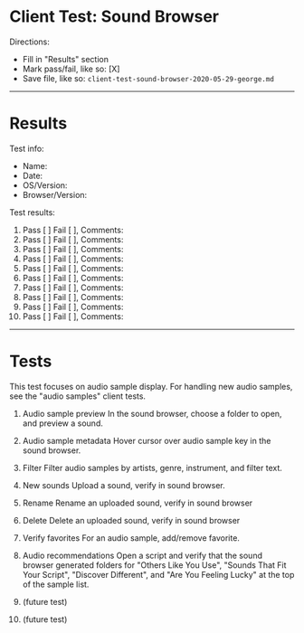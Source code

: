 # Client Test: Sound Browser

Directions:
- Fill in "Results" section
- Mark pass/fail, like so: [X]
- Save file, like so: `client-test-sound-browser-2020-05-29-george.md`

------------------------------------------------------------------------------
# Results

Test info:
- Name: 
- Date: 
- OS/Version: 
- Browser/Version: 

Test results:
1. Pass [ ] Fail [ ], Comments: 
2. Pass [ ] Fail [ ], Comments: 
3. Pass [ ] Fail [ ], Comments: 
4. Pass [ ] Fail [ ], Comments: 
5. Pass [ ] Fail [ ], Comments: 
6. Pass [ ] Fail [ ], Comments: 
7. Pass [ ] Fail [ ], Comments: 
8. Pass [ ] Fail [ ], Comments: 
9. Pass [ ] Fail [ ], Comments: 
10. Pass [ ] Fail [ ], Comments: 

------------------------------------------------------------------------------
# Tests

This test focuses on audio sample display. For handling new audio samples, 
see the "audio samples" client tests.

1. Audio sample preview
In the sound browser, choose a folder to open, and preview a sound.

2. Audio sample metadata
Hover cursor over audio sample key in the sound browser.

3. Filter
Filter audio samples by artists, genre, instrument, and filter text.

4. New sounds
Upload a sound, verify in sound browser.

5. Rename
Rename an uploaded sound, verify in sound browser

6. Delete
Delete an uploaded sound, verify in sound browser

7. Verify favorites
For an audio sample, add/remove favorite.

8. Audio recommendations
Open a script and verify that the sound browser generated folders for 
"Others Like You Use", "Sounds That Fit Your Script", "Discover Different", and 
"Are You Feeling Lucky" at the top of the sample list.

9. (future test)


10. (future test)

